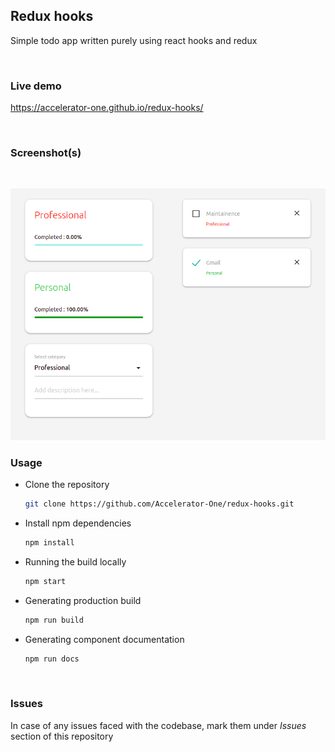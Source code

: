 ## Redux hooks
Simple todo app written purely using react hooks and redux

<br/>

### Live demo
https://accelerator-one.github.io/redux-hooks/

<br/>

### Screenshot(s)

<br/>

![todo-list](screenshots/a1.png)
<br/>

### Usage
- Clone the repository
  ```bash
  git clone https://github.com/Accelerator-One/redux-hooks.git
  ```

- Install npm dependencies
  ```bash
  npm install
  ```

- Running the build locally
  ```bash
  npm start
  ```

- Generating production build
  ```bash
  npm run build
  ```

- Generating component documentation
  ```bash
  npm run docs
  ```

<br/>

### Issues
In case of any issues faced with the codebase, mark them under *Issues* section of this repository

